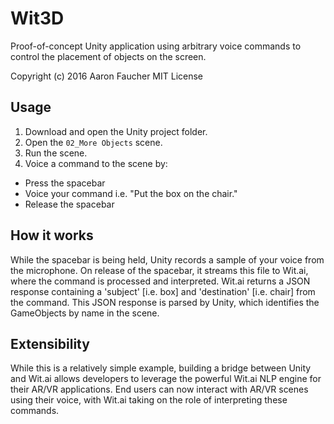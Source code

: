 # Wit3D

Proof-of-concept Unity application using arbitrary voice commands to control the placement of objects on the screen.

Copyright (c) 2016 Aaron Faucher
MIT License

## Usage

1. Download and open the Unity project folder.
2. Open the `02_More Objects` scene.
3. Run the scene.
4. Voice a command to the scene by:
  - Press the spacebar
  - Voice your command i.e. "Put the box on the chair."
  - Release the spacebar

## How it works

While the spacebar is being held, Unity records a sample of your voice from the microphone. On release of the spacebar, it streams this file to Wit.ai, where the command is processed and interpreted. Wit.ai returns a JSON response containing a 'subject' [i.e. box] and 'destination' [i.e. chair] from the command. This JSON response is parsed by Unity, which identifies the GameObjects by name in the scene.

## Extensibility

While this is a relatively simple example, building a bridge between Unity and Wit.ai allows developers to leverage the powerful Wit.ai NLP engine for their AR/VR applications. End users can now interact with AR/VR scenes using their voice, with Wit.ai taking on the role of interpreting these commands.
